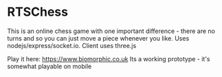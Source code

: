 # RTSChess
This is an online chess game with one important difference - there are no turns and so you can just move a piece whenever you like.
Uses nodejs/express/socket.io. Client uses three.js

Play it here: https://www.biomorphic.co.uk
Its a working prototype - it's somewhat playable on mobile
